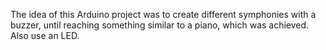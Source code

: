 The idea of ​​this Arduino project was to create different symphonies with a buzzer, until reaching something similar to a piano, which was achieved. Also use an LED.
